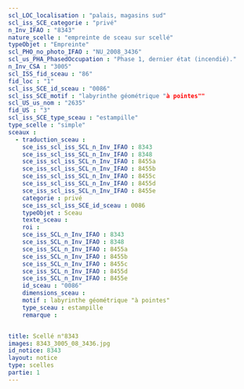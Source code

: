 ```yaml
---
scl_LOC_localisation : "palais, magasins sud"
scl_iss_SCE_categorie : "privé"
n_Inv_IFAO : "8343"
nature_scelle : "empreinte de sceau sur scellé"
typeObjet : "Empreinte"
scl_PHO_no_photo_IFAO : "NU_2008_3436"
scl_us_PHA_PhasedOccupation : "Phase 1, dernier état (incendié)."
n_Inv_CSA : "3005"
scl_ISS_fid_sceau : "86"
fid_loc : "1"
scl_iss_SCE_id_sceau : "0086"
scl_iss_SCE_motif : "labyrinthe géométrique "à pointes""
scl_US_us_nom : "2635"
fid_US : "3"
scl_iss_SCE_type_sceau : "estampille"
type_scelle : "simple"
sceaux :
  - traduction_sceau : 
    sce_iss_scl_iss_SCL_n_Inv_IFAO : 8343
    sce_iss_scl_iss_SCL_n_Inv_IFAO : 8348
    sce_iss_scl_iss_SCL_n_Inv_IFAO : 8455a
    sce_iss_scl_iss_SCL_n_Inv_IFAO : 8455b
    sce_iss_scl_iss_SCL_n_Inv_IFAO : 8455c
    sce_iss_scl_iss_SCL_n_Inv_IFAO : 8455d
    sce_iss_scl_iss_SCL_n_Inv_IFAO : 8455e
    categorie : privé
    sce_iss_scl_iss_SCE_id_sceau : 0086
    typeObjet : Sceau
    texte_sceau : 
    roi : 
    sce_iss_SCL_n_Inv_IFAO : 8343
    sce_iss_SCL_n_Inv_IFAO : 8348
    sce_iss_SCL_n_Inv_IFAO : 8455a
    sce_iss_SCL_n_Inv_IFAO : 8455b
    sce_iss_SCL_n_Inv_IFAO : 8455c
    sce_iss_SCL_n_Inv_IFAO : 8455d
    sce_iss_SCL_n_Inv_IFAO : 8455e
    id_sceau : "0086"
    dimensions_sceau : 
    motif : labyrinthe géométrique "à pointes"
    type_sceau : estampille
    remarque : 


title: Scellé n°8343
images: 8343_3005_08_3436.jpg
id_notice: 8343
layout: notice
type: scelles
partie: 1
---
```


